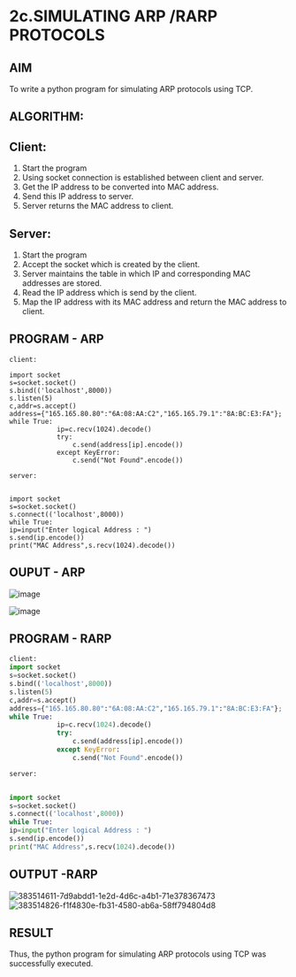 # 2c.SIMULATING ARP /RARP PROTOCOLS
## AIM
To write a python program for simulating ARP protocols using TCP.
## ALGORITHM:
## Client:
1. Start the program
2. Using socket connection is established between client and server.
3. Get the IP address to be converted into MAC address.
4. Send this IP address to server.
5. Server returns the MAC address to client.
## Server:
1. Start the program
2. Accept the socket which is created by the client.
3. Server maintains the table in which IP and corresponding MAC addresses are
stored.
4. Read the IP address which is send by the client.
5. Map the IP address with its MAC address and return the MAC address to client.
## PROGRAM - ARP
```
client:

import socket 
s=socket.socket() 
s.bind(('localhost',8000)) 
s.listen(5) 
c,addr=s.accept() 
address={"165.165.80.80":"6A:08:AA:C2","165.165.79.1":"8A:BC:E3:FA"}; 
while True: 
            ip=c.recv(1024).decode() 
            try: 
                c.send(address[ip].encode()) 
            except KeyError: 
                c.send("Not Found".encode())

server:


import socket 
s=socket.socket() 
s.connect(('localhost',8000)) 
while True: 
ip=input("Enter logical Address : ") 
s.send(ip.encode())
print("MAC Address",s.recv(1024).decode())
```
## OUPUT - ARP
![image](https://github.com/user-attachments/assets/7d9abdd1-1e2d-4d6c-a4b1-71e378367473)

![image](https://github.com/user-attachments/assets/f1f4830e-fb31-4580-ab6a-58ff794804d8)

## PROGRAM - RARP
```python
client:
import socket 
s=socket.socket() 
s.bind(('localhost',8000)) 
s.listen(5) 
c,addr=s.accept() 
address={"165.165.80.80":"6A:08:AA:C2","165.165.79.1":"8A:BC:E3:FA"}; 
while True: 
            ip=c.recv(1024).decode() 
            try: 
                c.send(address[ip].encode()) 
            except KeyError: 
                c.send("Not Found".encode())

server:


import socket 
s=socket.socket() 
s.connect(('localhost',8000)) 
while True: 
ip=input("Enter logical Address : ") 
s.send(ip.encode())
print("MAC Address",s.recv(1024).decode())
```
## OUTPUT -RARP
![383514611-7d9abdd1-1e2d-4d6c-a4b1-71e378367473](https://github.com/user-attachments/assets/6ace6f05-f2ad-4554-acde-46e25ae9b16b)
![383514826-f1f4830e-fb31-4580-ab6a-58ff794804d8](https://github.com/user-attachments/assets/630c9b3c-ccb8-43f3-ae06-7bb8e2309862)

## RESULT
Thus, the python program for simulating ARP protocols using TCP was successfully 
executed.
